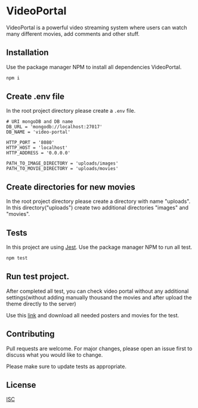 # VideoPortal

VideoPortal is a powerful video streaming system where users can watch many different movies, add comments and other stuff.

## Installation

Use the package manager NPM to install all dependencies VideoPortal.

```bash
npm i
```

## Create .env file
In the root project directory please create a `.env` file.
```dotenv
# URI mongoDB and DB name
DB_URL = 'mongodb://localhost:27017'
DB_NAME = 'video-portal'

HTTP_PORT = '8080'
HTTP_HOST = 'localhost'
HTTP_ADDRESS = '0.0.0.0'

PATH_TO_IMAGE_DIRECTORY = 'uploads/images'
PATH_TO_MOVIE_DIRECTORY = 'uploads/movies'
```

## Create directories for new movies
In the root project directory please create a directory with name 
"uploads". In this directory("uploads") create two additional directories "images" and "movies".

## Tests
In this project are using [Jest](https://jestjs.io/en/). Use the package manager NPM to run all test.

```bash
npm test
```

## Run test project.

After completed all test, you can check video portal without any additional settings(without adding manually thousand 
the movies and after upload the theme directly to the server)

Use this [link](https://drive.google.com/drive/folders/1Ib0iPCO8dsq_ZSxDStSdN6sR8HJm93Kj?usp=sharing) and download all 
needed posters and movies for the test.

## Contributing
Pull requests are welcome. For major changes, please open an issue first to discuss what you would like to change.

Please make sure to update tests as appropriate.

## License
[ISC](https://choosealicense.com/licenses/isc/)